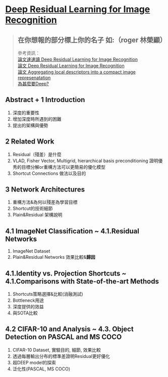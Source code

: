  # [Deep Residual Learning for Image Recognition](https://arxiv.org/pdf/1512.03385.pdf)

> ## 在你想報的部分標上你的名子 如:（roger 林榮顯）
> 參考資訊：  
> [論文速速讀 Deep Residual Learning for Image Recognition](https://meetonfriday.com/posts/7c0020de/)  
> [論文 Deep Residual Learning for Image Recognition](https://allen108108.github.io/blog/2019/10/29/[%E8%AB%96%E6%96%87]%20Deep%20Residual%20Learning%20for%20Image%20Recognition/#%E7%9B%B8%E9%97%9C%E5%B7%A5%E4%BD%9C-related-work)  
> [論文 Aggregating local descriptors into a compact image represenatation](http://mrulafi.blogspot.com/2016/03/aggregating-local-descriptors-into.html)  
> [為甚麼要Deep?](https://youtu.be/FN8jclCrqY0)
## Abstract + 1 Introduction

1. 深度的重要性
2. 增加深度時所遇到的困難
3. 提出的架構與優勢

## 2 Related Work

1. Residual（殘差）是什麼
2. VLAD, Fisher Vector, Multigrid, hierarchical basis preconditioning 證明優秀的目標分解or重構方法可以更簡易的優化模型
3. Shortcut Connections 做法以及目的

## 3 Network Architectures

1. 重構方法&為何以殘差為學習目標
2. Shortcut的技術細節
3. Plain&Residual 架構說明

## 4.1 ImageNet Classification ~ 4.1.Residual Networks

1. ImageNet Dataset
2. Plain&Residual Networks 效果比較&**歸因**

## 4.1.Identity vs. Projection Shortcuts ~ 4.1.Comparisons with State-of-the-art Methods

1. Shortcuts策略選擇&比較(消融測試)
2. Bottleneck用途
3. 深度提供的效益
4. 與SOTA比較

## 4.2 CIFAR-10 and Analysis ~ 4.3. Object Detection on PASCAL and MS COCO

1. CIFAR-10 Dataset, 實驗目的, 細節, 效果比較
2. 透過每層輸出分布的標準差證明Residual更好優化
3. 超DEEP model的探索
4. 泛化性(PASCAL, MS COCO)
